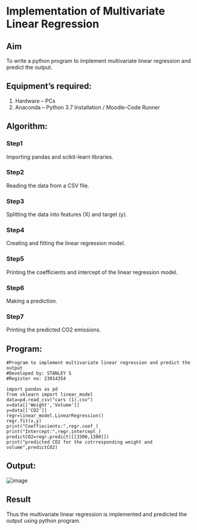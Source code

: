 # Implementation of Multivariate Linear Regression
## Aim
To write a python program to implement multivariate linear regression and predict the output.
## Equipment’s required:
1.	Hardware – PCs
2.	Anaconda – Python 3.7 Installation / Moodle-Code Runner
## Algorithm:
### Step1
Importing pandas and scikit-learn libraries.

### Step2
Reading the data from a CSV file.

### Step3
Splitting the data into features (X) and target (y).

### Step4
Creating and fitting the linear regression model.

### Step5
Printing the coefficients and intercept of the linear regression model.

### Step6
Making a prediction.

### Step7
Printing the predicted CO2 emissions.

## Program:
```
#Program to implement multivariate linear regression and predict the output
#Developed by: STANLEY S
#Register no: 23014354

import pandas as pd
from sklearn import linear_model
data=pd.read_csv("cars (1).csv")
x=data[['Weight','Volume']]
y=data[['CO2']]
regr=linear_model.LinearRegression()
regr.fit(x,y)
print("Coeffiecients:",regr.coef_)
print("Intercept:",regr.intercept_)
predictCO2=regr.predict([[3300,1300]])
print("predicted CO2 for the cotrresponding weight and volume",predictCO2)

```
## Output:
![image](https://github.com/STANLEY-13/Multivariate-Linear-Regression/assets/148198816/b9a768a9-5772-4257-9f40-ebe18202231e)

## Result
Thus the multivariate linear regression is implemented and predicted the output using python program.
